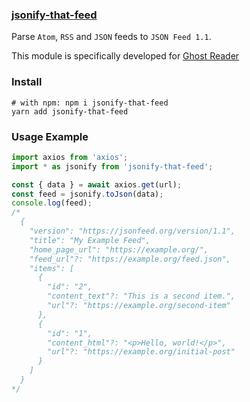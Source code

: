### [jsonify-that-feed](https://www.npmjs.com/package/jsonify-that-feed)

Parse `Atom`, `RSS` and `JSON` feeds to `JSON Feed 1.1`.

This module is specifically developed for [Ghost Reader](https://ghostreaderapp.com)

### Install

```shell
# with npm: npm i jsonify-that-feed
yarn add jsonify-that-feed
```

### Usage Example

```ts
import axios from 'axios';
import * as jsonify from 'jsonify-that-feed';

const { data } = await axios.get(url);
const feed = jsonify.toJson(data);
console.log(feed);
/*
  {
    "version": "https://jsonfeed.org/version/1.1",
    "title": "My Example Feed",
    "home_page_url": "https://example.org/",
    "feed_url"?: "https://example.org/feed.json",
    "items": [
      {
        "id": "2",
        "content_text"?: "This is a second item.",
        "url"?: "https://example.org/second-item"
      },
      {
        "id": "1",
        "content_html"?: "<p>Hello, world!</p>",
        "url"?: "https://example.org/initial-post"
      }
    ]
  }
*/
```
